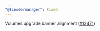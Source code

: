 ```yaml
---
"@linode/manager": Fixed
---
```


Volumes upgrade banner alignment ([#12471](https://github.com/linode/manager/pull/12471))
